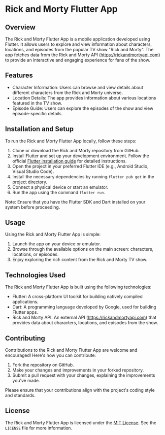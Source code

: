 # Rick and Morty Flutter App

## Overview
The Rick and Morty Flutter App is a mobile application developed using Flutter. It allows users to explore and view information about characters, locations, and episodes from the popular TV show "Rick and Morty". The app fetches data from the Rick and Morty API (https://rickandmortyapi.com) to provide an interactive and engaging experience for fans of the show.

## Features
- Character Information: Users can browse and view details about different characters from the Rick and Morty universe.
- Location Details: The app provides information about various locations featured in the TV show.
- Episode Guide: Users can explore the episodes of the show and view episode-specific details.

## Installation and Setup
To run the Rick and Morty Flutter App locally, follow these steps:

1. Clone or download the Rick and Morty repository from GitHub.
2. Install Flutter and set up your development environment. Follow the official [Flutter installation guide](https://flutter.dev/docs/get-started/install) for detailed instructions.
3. Open the project in your preferred Flutter IDE (e.g., Android Studio, Visual Studio Code).
4. Install the necessary dependencies by running `flutter pub get` in the project directory.
5. Connect a physical device or start an emulator.
6. Run the app using the command `flutter run`.

Note: Ensure that you have the Flutter SDK and Dart installed on your system before proceeding.

## Usage
Using the Rick and Morty Flutter App is simple:

1. Launch the app on your device or emulator.
2. Browse through the available options on the main screen: characters, locations, or episodes.
3. Enjoy exploring the rich content from the Rick and Morty TV show.

## Technologies Used
The Rick and Morty Flutter App is built using the following technologies:

- Flutter: A cross-platform UI toolkit for building natively compiled applications.
- Dart: A programming language developed by Google, used for building Flutter apps.
- Rick and Morty API: An external API (https://rickandmortyapi.com) that provides data about characters, locations, and episodes from the show.

## Contributing
Contributions to the Rick and Morty Flutter App are welcome and encouraged! Here's how you can contribute:

1. Fork the repository on GitHub.
2. Make your changes and improvements in your forked repository.
3. Submit a pull request with your changes, explaining the improvements you've made.

Please ensure that your contributions align with the project's coding style and standards.

## License
The Rick and Morty Flutter App is licensed under the [MIT License](https://opensource.org/licenses/MIT). See the `LICENSE` file for more information.
